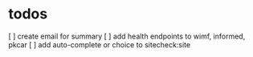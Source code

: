 # todos

[ ] create email for summary
[ ] add health endpoints to wimf, informed, pkcar
[ ] add auto-complete or choice to sitecheck:site